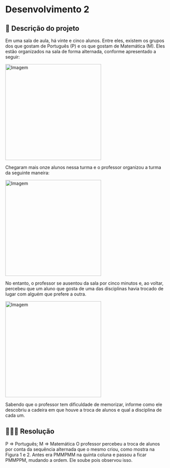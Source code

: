 # Desenvolvimento 2
## 📝 Descrição do projeto
Em uma sala de aula, há vinte e cinco alunos. Entre eles, existem os grupos dos que gostam de Português (P) e os que gostam de Matemática (M). 
Eles estão organizados na sala de forma alternada, conforme apresentado a seguir:

<img src="https://github.com/user-attachments/assets/6b2e091e-5042-4a4b-813c-0e02eb59f451" style="width: 300px;" alt="Imagem">

Chegaram mais onze alunos nessa turma e o professor organizou a turma da seguinte maneira:

<img src="https://github.com/user-attachments/assets/bddac92f-e8d9-4668-9376-d3808f698bf0" style="width: 300px;" alt="Imagem">

No entanto, o professor se ausentou da sala por cinco minutos e, ao voltar, percebeu que um aluno que gosta de uma das disciplinas havia trocado de lugar com alguém que prefere a outra.

<img src="https://github.com/user-attachments/assets/c418c50f-8ec8-45db-9357-0535bb380b1d" style="width: 300px;" alt="Imagem">

Sabendo que o professor tem dificuldade de memorizar, informe como ele descobriu a cadeira em que houve a troca de alunos e qual a disciplina de cada um.  

## 👨🏼‍🏫 Resolução
P => Português; M => Matemática
O professor percebeu a troca de alunos por conta da sequência alternada que o mesmo criou, como mostra na Figura 1 e 2. Antes era PMMPMM na quinta coluna e passou a ficar PMMPPM, mudando a ordem. Ele soube pois observou isso.


